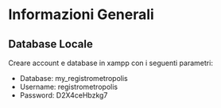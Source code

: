 <h1>Informazioni Generali</h1>

<h2>Database Locale</h2>
Creare account e database in xampp con i seguenti parametri:
<ul>
  <li>Database: my_registrometropolis</li>
  <li>Username: registrometropolis</li>
  <li>Password: D2X4ceHbzkg7</li>
</ul>
